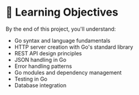 # 🎯 Learning Objectives

By the end of this project, you'll understand:
- Go syntax and language fundamentals
- HTTP server creation with Go's standard library
- REST API design principles
- JSON handling in Go
- Error handling patterns
- Go modules and dependency management
- Testing in Go
- Database integration 


